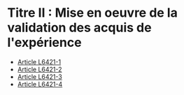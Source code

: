 # Titre II : Mise en oeuvre de la validation des acquis de l'expérience  

* [Article L6421-1](./LEGIARTI000006904470.md)
* [Article L6421-2](./LEGIARTI000006904471.md)
* [Article L6421-3](./LEGIARTI000006904472.md)
* [Article L6421-4](./LEGIARTI000006904473.md)
